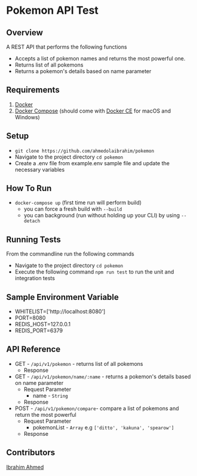 # Pokemon API Test
## Overview
A REST API that performs the following functions
 - Accepts a list of pokemon names and returns the most powerful one. 
 - Returns list of all pokemons
 - Returns a pokemon's details based on name parameter 

## Requirements
1. [Docker](https://www.docker.com/products/docker)
2. [Docker Compose](https://docs.docker.com/compose/install/) (should come with [Docker CE](https://store.docker.com/search?offering=community&type=edition) for macOS and Windows)

## Setup
- `git clone https://github.com/ahmedolaibrahim/pokemon`
- Navigate to the project directory `cd pokemon`
- Create a .env file from example.env sample file and update the necessary variables

## How To Run
- `docker-compose up` (first time run will perform build)
    - you can force a fresh build with `--build`
    - you can background (run without holding up your CLI) by using `--detach`
 
## Running Tests
From the commandline run the following commands
  - Navigate to the project directory  `cd pokemon`
  - Execute the following command `npm run test` to run the unit and integration tests

## Sample Environment Variable
 -  WHITELIST=['http://localhost:8080']
 -  PORT=8080
 -  REDIS_HOST=127.0.0.1
 -  REDIS_PORT=6379

 ## API Reference
 - GET - `/api/v1/pokemon` - returns list of all pokemons
    - Response
 - GET - `/api/v1/pokemon/name/:name` - returns a pokemon's details based on  name parameter
    - Request Parameter
       - name - `String`
    - Response
 - POST - `/api/v1/pokemon/compare`- compare a list of pokemons and return the most powerful
    - Request Parameter
      - pokemonList - `Array` e.g `['ditto', 'kakuna', 'spearow']`
    - Response


 ## Contributors

 [Ibrahim Ahmed](https://github.com/ahmedolaibrahim)